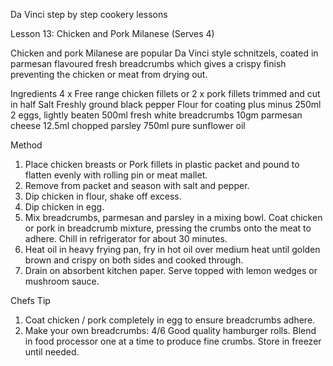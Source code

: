 Da Vinci step by step cookery lessons

Lesson 13: Chicken and Pork Milanese (Serves 4)

Chicken and pork Milanese are popular Da Vinci style schnitzels, coated in parmesan flavoured fresh
breadcrumbs which gives a crispy finish preventing the chicken or meat from drying out.

Ingredients
4 x Free range chicken fillets or 2 x pork fillets trimmed and cut in half
Salt 
Freshly ground black pepper
Flour for coating plus minus 250ml
2 eggs, lightly beaten
500ml fresh white breadcrumbs
10gm parmesan cheese
12.5ml chopped parsley
750ml pure sunflower oil

Method
1. Place chicken breasts or Pork fillets in plastic packet and pound to flatten evenly with rolling pin or meat mallet.
2. Remove from packet and season with salt and pepper.
3. Dip chicken in flour, shake off excess.
4. Dip chicken in egg.
5. Mix breadcrumbs, parmesan and parsley in a mixing bowl. Coat chicken or pork in breadcrumb mixture, pressing the crumbs onto the meat to adhere. Chill in refrigerator for about 30 minutes.
6. Heat oil in heavy frying pan, fry in hot oil over medium heat until golden brown and crispy on both sides and cooked through.
7. Drain on absorbent kitchen paper.
Serve topped with lemon wedges or mushroom sauce.

Chefs Tip
1. Coat chicken / pork completely in egg to ensure breadcrumbs adhere.
2. Make your own breadcrumbs:
4/6 Good quality hamburger rolls.
Blend in food processor one at a time to produce fine crumbs.
Store in freezer until needed.